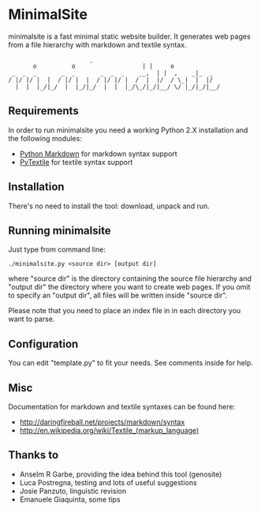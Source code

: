 # MinimalSite

minimalsite is a fast minimal static website builder. It generates web pages
from a file hierarchy with markdown and textile syntax.

						   _                
		   o          o                   | |     o         
	 _  _  _       _  _       _  _  _    __,  | |  ,    _|_  _  
	/ |/ |/ |  |  / |/ |  |  / |/ |/ |  /  |  |/  / \_|  |  |/  
	  |  |  |_/|_/  |  |_/|_/  |  |  |_/\_/|_/|__/ \/ |_/|_/|__/



## Requirements

In order to run minimalsite you need a working Python 2.X installation and the
following modules:

* [Python Markdown](http://www.freewisdom.org/projects/python-markdown) for 
  markdown syntax support
* [PyTextile](http://loopcore.com/python-textile/) for textile syntax support


## Installation

There's no need to install the tool: download, unpack and run.


## Running minimalsite

Just type from command line:

    ./minimalsite.py <source dir> [output dir]

where "source dir" is the directory containing the source file hierarchy and
"output dir" the directory where you want to create web pages. If you omit to
specify an "output dir", all files will be written inside "source dir".

Please note that you need to place an index file in in each directory you want
to parse.


## Configuration

You can edit "template.py" to fit your needs. See comments inside for help.


## Misc

Documentation for markdown and textile syntaxes can be found here:

* http://daringfireball.net/projects/markdown/syntax
* http://en.wikipedia.org/wiki/Textile_(markup_language)


## Thanks to

* Anselm R Garbe, providing the idea behind this tool (genosite)
* Luca Postregna, testing and lots of useful suggestions
* Josie Panzuto, linguistic revision
* Emanuele Giaquinta, some tips
